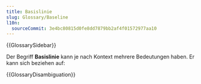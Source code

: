 ```yaml
---
title: Basislinie
slug: Glossary/Baseline
l10n:
  sourceCommit: 3e4bc80815d0fe8dd7879bb2af4f01572977aa10
---
```


{{GlossarySidebar}}

Der Begriff **Basislinie** kann je nach Kontext mehrere Bedeutungen haben. Er kann sich beziehen auf:

{{GlossaryDisambiguation}}
